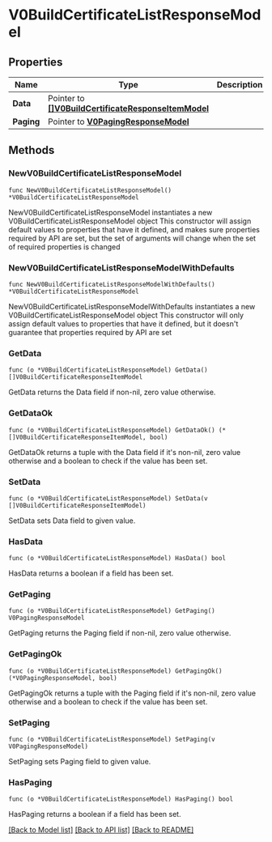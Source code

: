 # V0BuildCertificateListResponseModel

## Properties

Name | Type | Description | Notes
------------ | ------------- | ------------- | -------------
**Data** | Pointer to [**[]V0BuildCertificateResponseItemModel**](V0BuildCertificateResponseItemModel.md) |  | [optional] 
**Paging** | Pointer to [**V0PagingResponseModel**](V0PagingResponseModel.md) |  | [optional] 

## Methods

### NewV0BuildCertificateListResponseModel

`func NewV0BuildCertificateListResponseModel() *V0BuildCertificateListResponseModel`

NewV0BuildCertificateListResponseModel instantiates a new V0BuildCertificateListResponseModel object
This constructor will assign default values to properties that have it defined,
and makes sure properties required by API are set, but the set of arguments
will change when the set of required properties is changed

### NewV0BuildCertificateListResponseModelWithDefaults

`func NewV0BuildCertificateListResponseModelWithDefaults() *V0BuildCertificateListResponseModel`

NewV0BuildCertificateListResponseModelWithDefaults instantiates a new V0BuildCertificateListResponseModel object
This constructor will only assign default values to properties that have it defined,
but it doesn't guarantee that properties required by API are set

### GetData

`func (o *V0BuildCertificateListResponseModel) GetData() []V0BuildCertificateResponseItemModel`

GetData returns the Data field if non-nil, zero value otherwise.

### GetDataOk

`func (o *V0BuildCertificateListResponseModel) GetDataOk() (*[]V0BuildCertificateResponseItemModel, bool)`

GetDataOk returns a tuple with the Data field if it's non-nil, zero value otherwise
and a boolean to check if the value has been set.

### SetData

`func (o *V0BuildCertificateListResponseModel) SetData(v []V0BuildCertificateResponseItemModel)`

SetData sets Data field to given value.

### HasData

`func (o *V0BuildCertificateListResponseModel) HasData() bool`

HasData returns a boolean if a field has been set.

### GetPaging

`func (o *V0BuildCertificateListResponseModel) GetPaging() V0PagingResponseModel`

GetPaging returns the Paging field if non-nil, zero value otherwise.

### GetPagingOk

`func (o *V0BuildCertificateListResponseModel) GetPagingOk() (*V0PagingResponseModel, bool)`

GetPagingOk returns a tuple with the Paging field if it's non-nil, zero value otherwise
and a boolean to check if the value has been set.

### SetPaging

`func (o *V0BuildCertificateListResponseModel) SetPaging(v V0PagingResponseModel)`

SetPaging sets Paging field to given value.

### HasPaging

`func (o *V0BuildCertificateListResponseModel) HasPaging() bool`

HasPaging returns a boolean if a field has been set.


[[Back to Model list]](../README.md#documentation-for-models) [[Back to API list]](../README.md#documentation-for-api-endpoints) [[Back to README]](../README.md)


